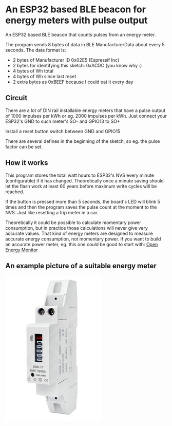# An ESP32 based BLE beacon for energy meters with pulse output

An ESP32 based BLE beacon that counts pulses from an energy meter.

The program sends 8 bytes of data in BLE ManufacturerData about every 5 seconds. The data format is:

- 2 bytes of Manufacturer ID 0x02E5 (Espressif Inc)
- 2 bytes for identifying this sketch: 0xACDC (you know why :)
- 4 bytes of Wh total
- 4 bytes of Wh since last reset 
- 2 extra bytes as 0xBEEF because I could eat it every day

## Circuit

There are a lot of DIN rail installable energy meters that have a pulse output of 1000 impulses
per kWh or eg. 2000 impulses per kWh. Just connect your ESP32's GND to such meter's SO- and
GPIO13 to SO+

Install a reset button switch between GND and GPIO15

There are several defines in the beginning of the sketch, so eg. the pulse factor can be set.

## How it works

This program stores the total watt hours to ESP32's NVS every minute (configurable) if it has changed.
Theoretically once a minute saving should let the flash work at least 60 years before maximum write
cycles will be reached.

If the button is pressed more than 5 seconds, the board's LED will blink 5 times and then the program
saves the pulse count at the moment to the NVS. Just like resetting a trip meter in a car.

Theoretically it could be possible to calculate momentary power consumption, but in practice those
calculations will never give very accurate values. That kind of energy meters are designed to measure
accurate energy consumption, not momentary power. If you want to build an accurate power meter,
eg. this one could be good to start with: 
[Open Energy Monitor](https://learn.openenergymonitor.org/electricity-monitoring/ctac/how-to-build-an-arduino-energy-monitor)

## An example picture of a suitable energy meter

![energy meter](s/dds-1y.jpg)
